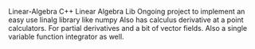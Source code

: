 Linear-Algebra
C++ Linear Algebra Lib
Ongoing project to implement an easy use linalg library like numpy
Also has calculus derivative at a point calculators. For partial derivatives
and a bit of vector fields.
Also a single variable function integrator as well.

